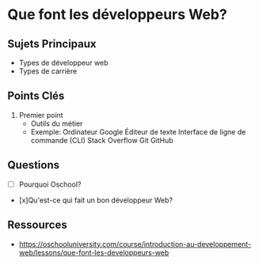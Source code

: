 # Que font les développeurs Web?

## Sujets Principaux
- Types de développeur web
- Types de carrière

## Points Clés
1. Premier point
   - Outils du métier
   - Exemple: Ordinateur
    Google
    Éditeur de texte
    Interface de ligne de commande (CLI)
    Stack Overflow
    Git
    GitHub

## Questions
- [ ] Pourquoi Oschool?
- [x]Qu'est-ce qui fait un bon développeur Web?

## Ressources
- https://oschooluniversity.com/course/introduction-au-developpement-web/lessons/que-font-les-developpeurs-web